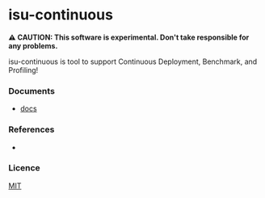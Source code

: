 # isu-continuous

**⚠ CAUTION: This software is experimental. Don't take responsible for any problems.**

isu-continuous is tool to support Continuous Deployment, Benchmark, and Profiling!

### Documents

- [docs](https://github.com/ShotaKitazawa/isu-continuous/tree/main/docs)

### References

- 

### Licence

[MIT](https://github.com/ShotaKitazawa/isu-continuous/tree/main/LICENCE)

